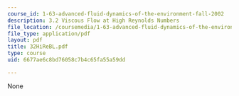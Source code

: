 ```yaml
---
course_id: 1-63-advanced-fluid-dynamics-of-the-environment-fall-2002
description: 3.2 Viscous Flow at High Reynolds Numbers
file_location: /coursemedia/1-63-advanced-fluid-dynamics-of-the-environment-fall-2002/6677ae6c8bd76058c7b4c65fa55a59dd_32HiReBL.pdf
file_type: application/pdf
layout: pdf
title: 32HiReBL.pdf
type: course
uid: 6677ae6c8bd76058c7b4c65fa55a59dd

---
```

None